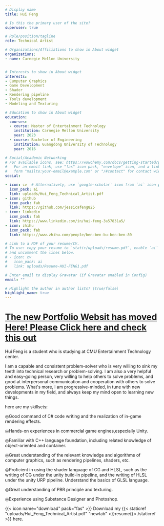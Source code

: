 ```yaml
---
# Display name
title: Hui Feng

# Is this the primary user of the site?
superuser: true

# Role/position/tagline
role: Technical Artist

# Organizations/Affiliations to show in About widget
organizations:
- name: Carnegie Mellon University


# Interests to show in About widget
interests:
- Cumputer Graphics
- Game Development
- Shader
- Rendering pipeline
- Tools development
- Modeling and Texturing

# Education to show in About widget
education:
  courses:
  - course: Master of Entertainment Technology
    institution: Carnegie Mellon University
    year: 2023
  - course: Bachelor of Engineering
    institution: Guangdong University of Technology
    year: 2016

# Social/Academic Networking
# For available icons, see: https://wowchemy.com/docs/getting-started/page-builder/#icons
#   For an email link, use "fas" icon pack, "envelope" icon, and a link in the
#   form "mailto:your-email@example.com" or "/#contact" for contact widget.
social:

- icon: cv  # Alternatively, use `google-scholar` icon from `ai` icon pack
  icon_pack: ai
  link: uploads/Hui_Feng_Technical_Artist.pdf
- icon: github
  icon_pack: fab
  link: https://github.com/jessicafeng825
- icon: linkedin
  icon_pack: fab
  link: https://www.linkedin.com/in/hui-feng-3a57831a5/
- icon: zhihu
  icon_pack: fab
  link: https://www.zhihu.com/people/ben-ben-bu-ben-ben-80

# Link to a PDF of your resume/CV.
# To use: copy your resume to `static/uploads/resume.pdf`, enable `ai` icons in `params.toml`, 
# and uncomment the lines below.
# - icon: cv
#   icon_pack: ai
#   link: uploads/Resume-HUI-FENG1.pdf

# Enter email to display Gravatar (if Gravatar enabled in Config)
email: ""

# Highlight the author in author lists? (true/false)
highlight_name: true
---
```

# [The new Portfolio Websit has moved Here! Please Click here and check this out](https://jessicafengforever.wixsite.com/huifengforever)

Hui Feng is a student who is studying at CMU Entertainment Technology center. 

I am a capable and consistent problem-solver who is very willing to sink my teeth into technical research or problem-solving. I am also a very helpful and easy-going person, very willing to help others to solve problems, and good at interpersonal communication and cooperation with others to solve problems. What's more, I am progressive-minded, in tune with new developments in my field, and always keep my mind open to learning new things.

here are my skillsets:

◎Good command of C# code writing and the realization of in-game rendering effects.

◎Hands-on experiences in  commercial game engines,especially Unity.

◎Familiar with C++ language foundation, including related knowledge of object-oriented and container.

◎Great understanding of the relevant knowledge and algorithms of computer graphics, such as rendering pipelines, shaders, etc.

◎Proficient in using the shader language of CG and HLSL, such as the writing of CG under the unity build-in pipeline, and the writing of HLSL under the unity URP pipeline. Understand the basics of GLSL language.

◎Great understanding of PBR principle and texturing.

◎Experience using Substance Designer and Photoshop.

{{< icon name="download" pack="fas" >}} Download my {{< staticref "uploads/Hui_Feng_Technical_Artist.pdf" "newtab" >}}resume{{< /staticref >}} here.
